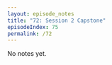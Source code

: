 ```yaml
---
layout: episode_notes
title: "72: Session 2 Capstone"
episodeIndex: 75
permalink: /72
---
```

No notes yet.
